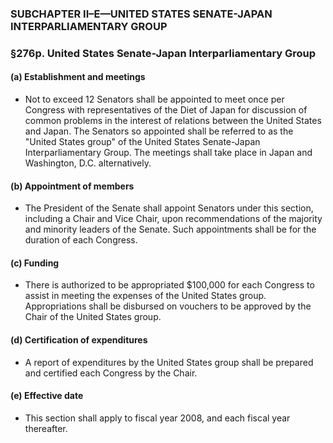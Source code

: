 ### SUBCHAPTER II–E—UNITED STATES SENATE-JAPAN INTERPARLIAMENTARY GROUP

### §276p. United States Senate-Japan Interparliamentary Group
#### (a) Establishment and meetings
* Not to exceed 12 Senators shall be appointed to meet once per Congress with representatives of the Diet of Japan for discussion of common problems in the interest of relations between the United States and Japan. The Senators so appointed shall be referred to as the "United States group" of the United States Senate-Japan Interparliamentary Group. The meetings shall take place in Japan and Washington, D.C. alternatively.

#### (b) Appointment of members
* The President of the Senate shall appoint Senators under this section, including a Chair and Vice Chair, upon recommendations of the majority and minority leaders of the Senate. Such appointments shall be for the duration of each Congress.

#### (c) Funding
* There is authorized to be appropriated $100,000 for each Congress to assist in meeting the expenses of the United States group. Appropriations shall be disbursed on vouchers to be approved by the Chair of the United States group.

#### (d) Certification of expenditures
* A report of expenditures by the United States group shall be prepared and certified each Congress by the Chair.

#### (e) Effective date
* This section shall apply to fiscal year 2008, and each fiscal year thereafter.